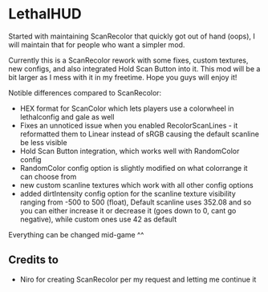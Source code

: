 # LethalHUD

Started with maintaining ScanRecolor that quickly got out of hand (oops), I will maintain that for people who want a simpler mod.

Currently this is a ScanRecolor rework with some fixes, custom textures, new configs, and also integrated Hold Scan Button into it.
This mod will be a bit larger as I mess with it in my freetime. Hope you guys will enjoy it!

Notible differences compared to ScanRecolor:
- HEX format for ScanColor which lets players use a colorwheel in lethalconfig and gale as well
- Fixes an unnoticed issue when you enabled RecolorScanLines - it reformatted them to Linear instead of sRGB causing the default scanline be less visible
- Hold Scan Button integration, which works well with RandomColor config
- RandomColor config option is slightly modified on what colorrange it can choose from
- new custom scanline textures which work with all other config options
- added dirtIntensity config option for the scanline texture visibility ranging from -500 to 500 (float), Default scanline uses 352.08 and so you can either increase it or decrease it (goes down to 0, cant go negative), while custom ones use 42 as default

Everything can be changed mid-game ^^

## Credits to

- Niro for creating ScanRecolor per my request and letting me continue it